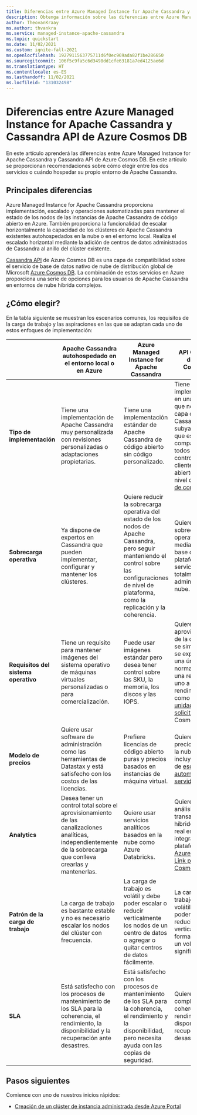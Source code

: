 ```yaml
---
title: Diferencias entre Azure Managed Instance for Apache Cassandra y Cassandra API de Azure Cosmos DB
description: Obtenga información sobre las diferencias entre Azure Managed Instance for Apache Cassandra y Cassandra API de Azure Cosmos DB. También aprenderá las ventajas de cada uno de estos servicios y cuándo elegirlos.
author: TheovanKraay
ms.author: thvankra
ms.service: managed-instance-apache-cassandra
ms.topic: quickstart
ms.date: 11/02/2021
ms.custom: ignite-fall-2021
ms.openlocfilehash: 1927911563775711d6f0ec969ada82f1be286650
ms.sourcegitcommit: 106f5c9fa5c6d3498dd1cfe63181a7ed4125ae6d
ms.translationtype: HT
ms.contentlocale: es-ES
ms.lasthandoff: 11/02/2021
ms.locfileid: "131032498"
---
```

# <a name="differences-between-azure-managed-instance-for-apache-cassandra-and-azure-cosmos-db-cassandra-api"></a>Diferencias entre Azure Managed Instance for Apache Cassandra y Cassandra API de Azure Cosmos DB 

En este artículo aprenderá las diferencias entre Azure Managed Instance for Apache Cassandra y Cassandra API de Azure Cosmos DB. En este artículo se proporcionan recomendaciones sobre cómo elegir entre los dos servicios o cuándo hospedar su propio entorno de Apache Cassandra.

## <a name="key-differences"></a>Principales diferencias

Azure Managed Instance for Apache Cassandra proporciona implementación, escalado y operaciones automatizadas para mantener el estado de los nodos de las instancias de Apache Cassandra de código abierto en Azure. También proporciona la funcionalidad de escalar horizontalmente la capacidad de los clústeres de Apache Cassandra existentes autohospedados en la nube o en el entorno local. Realiza el escalado horizontal mediante la adición de centros de datos administrados de Cassandra al anillo del clúster existente.

[Cassandra API](../cosmos-db/cassandra-introduction.md) de Azure Cosmos DB es una capa de compatibilidad sobre el servicio de base de datos nativo de nube de distribución global de Microsoft [Azure Cosmos DB](../cosmos-db/index.yml). La combinación de estos servicios en Azure proporciona una serie de opciones para los usuarios de Apache Cassandra en entornos de nube híbrida complejos.

## <a name="how-to-choose"></a>¿Cómo elegir?

En la tabla siguiente se muestran los escenarios comunes, los requisitos de la carga de trabajo y las aspiraciones en las que se adaptan cada uno de estos enfoques de implementación:

| |Apache Cassandra autohospedado en el entorno local o en Azure | Azure Managed Instance for Apache Cassandra | API Cassandra de Azure Cosmos DB |
|---------|---------|---------|---------|
|**Tipo de implementación**| Tiene una implementación de Apache Cassandra muy personalizada con revisiones personalizadas o adaptaciones propietarias. | Tiene una implementación estándar de Apache Cassandra de código abierto sin código personalizado. | Tiene su implementación en una plataforma que no tiene una capa de Apache Cassandra subyacente, pero que es compatible con todos los controladores de cliente de código abierto en un nivel de [protocolo de conexión](../cosmos-db/cassandra-support.md). |
| **Sobrecarga operativa**| Ya dispone de expertos en Cassandra que pueden implementar, configurar y mantener los clústeres.  | Quiere reducir la sobrecarga operativa del estado de los nodos de Apache Cassandra, pero seguir manteniendo el control sobre las configuraciones de nivel de plataforma, como la replicación y la coherencia. | Quiere eliminar la sobrecarga operativa mediante una base de datos de plataforma como servicio totalmente administrada en la nube. |
| **Requisitos del sistema operativo**| Tiene un requisito para mantener imágenes del sistema operativo de máquinas virtuales personalizadas o para comercialización. | Puede usar imágenes estándar pero desea tener control sobre las SKU, la memoria, los discos y las IOPS. | Quiere que el aprovisionamiento de la capacidad se simplifique y se exprese como una única métrica normalizada, con una relación de uno a uno con el rendimiento, como las [unidades de solicitud](../cosmos-db/request-units.md) de Azure Cosmos DB. |
| **Modelo de precios**| Quiere usar software de administración como las herramientas de Datastax y está satisfecho con los costos de las licencias. | Prefiere licencias de código abierto puras y precios basados en instancias de máquina virtual. | Quiere usar precios nativos de la nube, que incluyan ofertas de [escalado automático](../cosmos-db/manage-scale-cassandra.md#use-autoscale) y [sin servidor](../cosmos-db/serverless.md). |
| **Analytics**| Desea tener un control total sobre el aprovisionamiento de las canalizaciones analíticas, independientemente de la sobrecarga que conlleva crearlas y mantenerlas. | Quiere usar servicios analíticos basados en la nube como Azure Databricks. | Quiere que el análisis transaccional híbrido en tiempo real esté integrado en la plataforma con [Azure Synapse Link para Cosmos DB](../cosmos-db/synapse-link.md). |
| **Patrón de la carga de trabajo**| La carga de trabajo es bastante estable y no es necesario escalar los nodos del clúster con frecuencia. | La carga de trabajo es volátil y debe poder escalar o reducir verticalmente los nodos de un centro de datos o agregar o quitar centros de datos fácilmente. | La carga de trabajo suele ser volátil y debe poder escalar o reducir verticalmente de forma rápida y en un volumen significativo. |
| **SLA**| Está satisfecho con los procesos de mantenimiento de los SLA para la coherencia, el rendimiento, la disponibilidad y la recuperación ante desastres. | Está satisfecho con los procesos de mantenimiento de los SLA para la coherencia, el rendimiento y la disponibilidad, pero necesita ayuda con las copias de seguridad. | Quiere SLA completos para la coherencia, el rendimiento, la disponibilidad y la recuperación ante desastres. |

## <a name="next-steps"></a>Pasos siguientes

Comience con uno de nuestros inicios rápidos:

* [Creación de un clúster de instancia administrada desde Azure Portal](create-cluster-portal.md)
